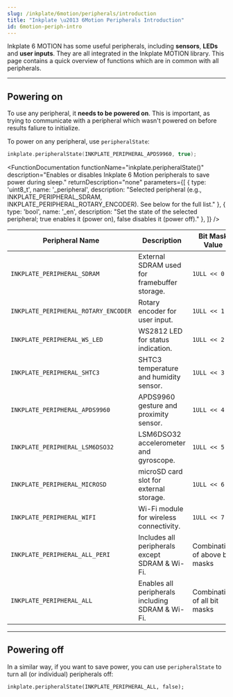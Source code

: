 ```yaml
---
slug: /inkplate/6motion/peripherals/introduction
title: "Inkplate \u2013 6Motion Peripherals Introduction"
id: 6motion-periph-intro
---
```

Inkplate 6 MOTION has some useful peripherals, including **sensors**, **LEDs** and **user inputs**. They are all integrated in the Inkplate MOTION library. This page contains a quick overview of functions which are in common with all peripherals.

---

## Powering on

<WarningBox>To use any peripheral, it **needs to be powered on**. This is important, as trying to communicate with a peripheral which wasn't powered on before results faliure to initialize.</WarningBox>

To power on any peripheral, use `peripheralState`:

```cpp
inkplate.peripheralState(INKPLATE_PERIPHERAL_APDS9960, true);
```

<FunctionDocumentation
  functionName="inkplate.peripheralState()"
  description="Enables or disables Inkplate 6 Motion peripherals to save power during sleep."
  returnDescription="none"
  parameters={[
    { type: 'uint8_t', name: '_peripheral', description: "Selected peripheral (e.g., INKPLATE_PERIPHERAL_SDRAM, INKPLATE_PERIPHERAL_ROTARY_ENCODER). See below for the full list." },
    { type: 'bool', name: '_en', description: "Set the state of the selected peripheral; true enables it (power on), false disables it (power off)." },
  ]}
/>

| Peripheral Name                      | Description                                      | Bit Mask Value |
|---------------------------------------|--------------------------------------------------|---------------|
| ``INKPLATE_PERIPHERAL_SDRAM``         | External SDRAM used for framebuffer storage.    | `1ULL << 0`   |
| ``INKPLATE_PERIPHERAL_ROTARY_ENCODER``| Rotary encoder for user input.                  | `1ULL << 1`   |
| ``INKPLATE_PERIPHERAL_WS_LED``        | WS2812 LED for status indication.               | `1ULL << 2`   |
| ``INKPLATE_PERIPHERAL_SHTC3``         | SHTC3 temperature and humidity sensor.          | `1ULL << 3`   |
| ``INKPLATE_PERIPHERAL_APDS9960``      | APDS9960 gesture and proximity sensor.         | `1ULL << 4`   |
| ``INKPLATE_PERIPHERAL_LSM6DSO32``     | LSM6DSO32 accelerometer and gyroscope.         | `1ULL << 5`   |
| ``INKPLATE_PERIPHERAL_MICROSD``       | microSD card slot for external storage.        | `1ULL << 6`   |
| ``INKPLATE_PERIPHERAL_WIFI``          | Wi-Fi module for wireless connectivity.        | `1ULL << 7`   |
| ``INKPLATE_PERIPHERAL_ALL_PERI``      | Includes all peripherals except SDRAM & Wi-Fi. | Combination of above bit masks |
| ``INKPLATE_PERIPHERAL_ALL``           | Enables all peripherals including SDRAM & Wi-Fi. | Combination of all bit masks |

---

## Powering off

In a similar way, if you want to save power, you can use `peripheralState` to turn all (or individual) peripherals off:

```
inkplate.peripheralState(INKPLATE_PERIPHERAL_ALL, false);
```